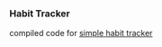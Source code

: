 ### Habit Tracker

compiled code for [simple habit tracker](https://www.github.com/aarron-lee/simple-habit-tracker)

